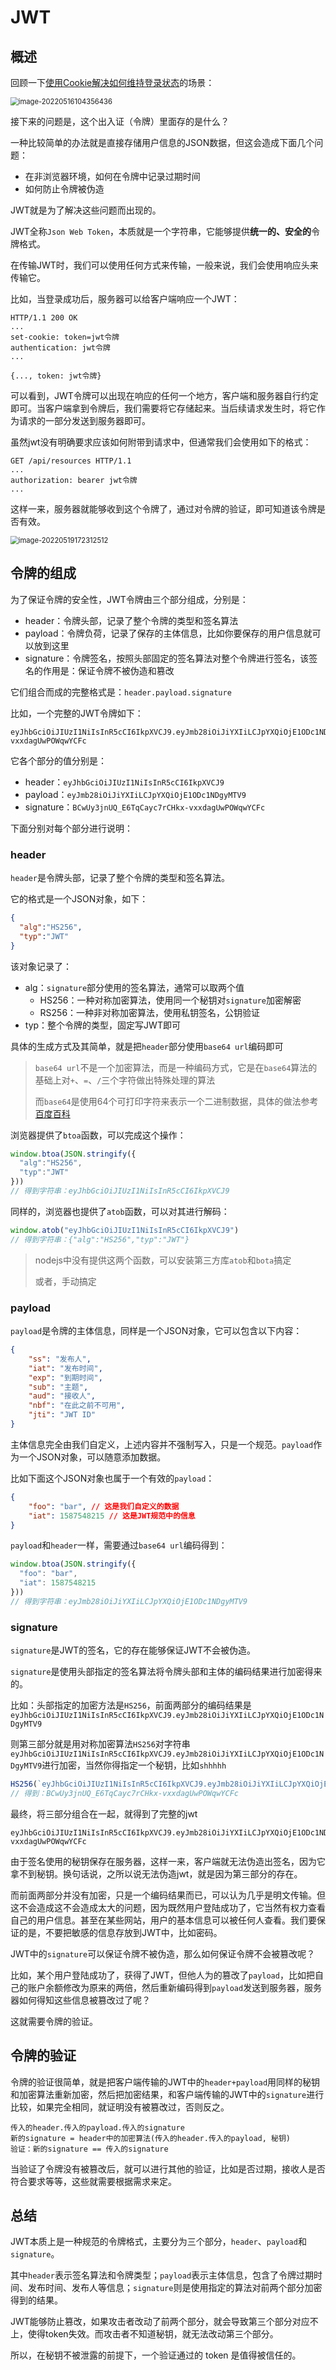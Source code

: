 # JWT

## 概述

回顾一下[使用Cookie解决如何维持登录状态](../浏览器/Cookie.md)的场景：

<img src="https://penguinbucket.obs.cn-southwest-2.myhuaweicloud.com/img/image-20220516104356436.png" alt="image-20220516104356436" style="zoom:80%;" />

接下来的问题是，这个出入证（令牌）里面存的是什么？

一种比较简单的办法就是直接存储用户信息的JSON数据，但这会造成下面几个问题：

- 在非浏览器环境，如何在令牌中记录过期时间
- 如何防止令牌被伪造

JWT就是为了解决这些问题而出现的。

JWT全称`Json Web Token`，本质就是一个字符串，它能够提供**统一的、安全的**令牌格式。

在传输JWT时，我们可以使用任何方式来传输，一般来说，我们会使用响应头来传输它。

比如，当登录成功后，服务器可以给客户端响应一个JWT：

```http
HTTP/1.1 200 OK
...
set-cookie: token=jwt令牌
authentication: jwt令牌
...

{..., token: jwt令牌}
```

可以看到，JWT令牌可以出现在响应的任何一个地方，客户端和服务器自行约定即可。当客户端拿到令牌后，我们需要将它存储起来。当后续请求发生时，将它作为请求的一部分发送到服务器即可。

虽然jwt没有明确要求应该如何附带到请求中，但通常我们会使用如下的格式：

```http
GET /api/resources HTTP/1.1
...
authorization: bearer jwt令牌
...
```

这样一来，服务器就能够收到这个令牌了，通过对令牌的验证，即可知道该令牌是否有效。

<img src="https://penguinbucket.obs.cn-southwest-2.myhuaweicloud.com/img/image-20220519172312512.png" alt="image-20220519172312512" style="zoom:80%;" />

## 令牌的组成

为了保证令牌的安全性，JWT令牌由三个部分组成，分别是：

- header：令牌头部，记录了整个令牌的类型和签名算法
- payload：令牌负荷，记录了保存的主体信息，比如你要保存的用户信息就可以放到这里
- signature：令牌签名，按照头部固定的签名算法对整个令牌进行签名，该签名的作用是：保证令牌不被伪造和篡改

它们组合而成的完整格式是：`header.payload.signature`

比如，一个完整的JWT令牌如下：

```
eyJhbGciOiJIUzI1NiIsInR5cCI6IkpXVCJ9.eyJmb28iOiJiYXIiLCJpYXQiOjE1ODc1NDgyMTV9.BCwUy3jnUQ_E6TqCayc7rCHkx-vxxdagUwPOWqwYCFc
```

它各个部分的值分别是：

- header：`eyJhbGciOiJIUzI1NiIsInR5cCI6IkpXVCJ9`
- payload：`eyJmb28iOiJiYXIiLCJpYXQiOjE1ODc1NDgyMTV9`
- signature：`BCwUy3jnUQ_E6TqCayc7rCHkx-vxxdagUwPOWqwYCFc`

下面分别对每个部分进行说明：

### header

`header`是令牌头部，记录了整个令牌的类型和签名算法。

它的格式是一个JSON对象，如下：

```json
{
  "alg":"HS256",
  "typ":"JWT"
}
```

该对象记录了：

- alg：`signature`部分使用的签名算法，通常可以取两个值
  - HS256：一种对称加密算法，使用同一个秘钥对`signature`加密解密
  - RS256：一种非对称加密算法，使用私钥签名，公钥验证
- typ：整个令牌的类型，固定写JWT即可

具体的生成方式及其简单，就是把`header`部分使用`base64 url`编码即可

> `base64 url`不是一个加密算法，而是一种编码方式，它是在`base64`算法的基础上对`+`、`=`、`/`三个字符做出特殊处理的算法
>
> 而`base64`是使用64个可打印字符来表示一个二进制数据，具体的做法参考[百度百科](https://gitee.com/link?target=https%3A%2F%2Fbaike.baidu.com%2Fitem%2Fbase64%2F8545775%3Ffr%3Daladdin)

浏览器提供了`btoa`函数，可以完成这个操作：

```js
window.btoa(JSON.stringify({
  "alg":"HS256",
  "typ":"JWT"
}))
// 得到字符串：eyJhbGciOiJIUzI1NiIsInR5cCI6IkpXVCJ9
```

同样的，浏览器也提供了`atob`函数，可以对其进行解码：

```js
window.atob("eyJhbGciOiJIUzI1NiIsInR5cCI6IkpXVCJ9")
// 得到字符串：{"alg":"HS256","typ":"JWT"}
```

> nodejs中没有提供这两个函数，可以安装第三方库`atob`和`bota`搞定
>
> 或者，手动搞定

### payload

`payload`是令牌的主体信息，同样是一个JSON对象，它可以包含以下内容：

```json
{
	"ss": "发布人",
	"iat": "发布时间",
	"exp": "到期时间",
	"sub": "主题",
 	"aud": "接收人",
 	"nbf": "在此之前不可用",
 	"jti": "JWT ID"
}
```

主体信息完全由我们自定义，上述内容并不强制写入，只是一个规范。`payload`作为一个JSON对象，可以随意添加数据。

比如下面这个JSON对象也属于一个有效的`payload`：

```json
{
	"foo": "bar", // 这是我们自定义的数据
	"iat": 1587548215 // 这是JWT规范中的信息
}
```

`payload`和`header`一样，需要通过`base64 url`编码得到：

```js
window.btoa(JSON.stringify({
  "foo": "bar",
  "iat": 1587548215
}))
// 得到字符串：eyJmb28iOiJiYXIiLCJpYXQiOjE1ODc1NDgyMTV9
```

### signature

`signature`是JWT的签名，它的存在能够保证JWT不会被伪造。

`signature`是使用头部指定的签名算法将令牌头部和主体的编码结果进行加密得来的。

比如：头部指定的加密方法是`HS256`，前面两部分的编码结果是`eyJhbGciOiJIUzI1NiIsInR5cCI6IkpXVCJ9.eyJmb28iOiJiYXIiLCJpYXQiOjE1ODc1NDgyMTV9`

则第三部分就是用对称加密算法`HS256`对字符串`eyJhbGciOiJIUzI1NiIsInR5cCI6IkpXVCJ9.eyJmb28iOiJiYXIiLCJpYXQiOjE1ODc1NDgyMTV9`进行加密，当然你得指定一个秘钥，比如`shhhhh`

```js
HS256(`eyJhbGciOiJIUzI1NiIsInR5cCI6IkpXVCJ9.eyJmb28iOiJiYXIiLCJpYXQiOjE1ODc1NDgyMTV9`, "shhhhh")
// 得到：BCwUy3jnUQ_E6TqCayc7rCHkx-vxxdagUwPOWqwYCFc
```

最终，将三部分组合在一起，就得到了完整的jwt

```
eyJhbGciOiJIUzI1NiIsInR5cCI6IkpXVCJ9.eyJmb28iOiJiYXIiLCJpYXQiOjE1ODc1NDgyMTV9.BCwUy3jnUQ_E6TqCayc7rCHkx-vxxdagUwPOWqwYCFc
```

由于签名使用的秘钥保存在服务器，这样一来，客户端就无法伪造出签名，因为它拿不到秘钥。换句话说，之所以说无法伪造jwt，就是因为第三部分的存在。

而前面两部分并没有加密，只是一个编码结果而已，可以认为几乎是明文传输。但这不会造成这不会造成太大的问题，因为既然用户登陆成功了，它当然有权力查看自己的用户信息。甚至在某些网站，用户的基本信息可以被任何人查看。我们要保证的是，不要把敏感的信息存放到JWT中，比如密码。

JWT中的`signature`可以保证令牌不被伪造，那么如何保证令牌不会被篡改呢？

比如，某个用户登陆成功了，获得了JWT，但他人为的篡改了`payload`，比如把自己的账户余额修改为原来的两倍，然后重新编码得到`payload`发送到服务器，服务器如何得知这些信息被篡改过了呢？

这就需要令牌的验证。

## 令牌的验证

令牌的验证很简单，就是把客户端传输的JWT中的`header+payload`用同样的秘钥和加密算法重新加密，然后把加密结果，和客户端传输的JWT中的`signature`进行比较，如果完全相同，就证明没有被篡改过，否则反之。

```
传入的header.传入的payload.传入的signature
新的signature = header中的加密算法(传入的header.传入的payload, 秘钥)
验证：新的signature == 传入的signature
```

当验证了令牌没有被篡改后，就可以进行其他的验证，比如是否过期，接收人是否符合要求等等，这些就需要根据需求来定。

## 总结

JWT本质上是一种规范的令牌格式，主要分为三个部分，`header`、`payload`和`signature`。

其中`header`表示签名算法和令牌类型；`payload`表示主体信息，包含了令牌过期时间、发布时间、发布人等信息；`signature`则是使用指定的算法对前两个部分加密得到的结果。

JWT能够防止篡改，如果攻击者改动了前两个部分，就会导致第三个部分对应不上，使得token失效。而攻击者不知道秘钥，就无法改动第三个部分。

所以，在秘钥不被泄露的前提下，一个验证通过的 token 是值得被信任的。

<Vssue 
    :options="{ labels: [$page.relativePath.split('/')[0]] }" 
    :title="$page.relativePath.split('/')[1]" 
/>
